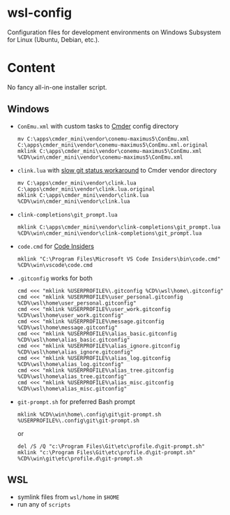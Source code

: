 # wsl-config

Configuration files for development environments on
Windows Subsystem for Linux (Ubuntu, Debian, etc.).

# Content

No fancy all-in-one installer script.

## Windows

- `ConEmu.xml` with custom tasks to [Cmder](http://cmder.net/) config directory

  ```shell
  mv C:\apps\cmder_mini\vendor\conemu-maximus5\ConEmu.xml C:\apps\cmder_mini\vendor\conemu-maximus5\ConEmu.xml.original
  mklink C:\apps\cmder_mini\vendor\conemu-maximus5\ConEmu.xml %CD%\win\cmder_mini\vendor\conemu-maximus5\ConEmu.xml
  ```

- `clink.lua` with [slow git status workaround](https://github.com/cmderdev/cmder/issues/447#issuecomment-379992066) to Cmder vendor directory
  ```shell
  mv C:\apps\cmder_mini\vendor\clink.lua C:\apps\cmder_mini\vendor\clink.lua.original
  mklink C:\apps\cmder_mini\vendor\clink.lua %CD%\win\cmder_mini\vendor\clink.lua
  ```

- `clink-completions\git_prompt.lua`

  ```shell
  mklink C:\apps\cmder_mini\vendor\clink-completions\git_prompt.lua %CD%\win\cmder_mini\vendor\clink-completions\git_prompt.lua
  ```
- `code.cmd` for [Code Insiders](https://code.visualstudio.com/insiders/)

  ```shell
  mklink "C:\Program Files\Microsoft VS Code Insiders\bin\code.cmd" %CD%\win\vscode\code.cmd
  ```

- `.gitconfig` works for both

  ```shell
  cmd <<< "mklink %USERPROFILE%\.gitconfig %CD%\wsl\home\.gitconfig"
  cmd <<< "mklink %USERPROFILE%\user_personal.gitconfig %CD%\wsl\home\user_personal.gitconfig"
  cmd <<< "mklink %USERPROFILE%\user_work.gitconfig %CD%\wsl\home\user_work.gitconfig"
  cmd <<< "mklink %USERPROFILE%\message.gitconfig %CD%\wsl\home\message.gitconfig"
  cmd <<< "mklink %USERPROFILE%\alias_basic.gitconfig %CD%\wsl\home\alias_basic.gitconfig"
  cmd <<< "mklink %USERPROFILE%\alias_ignore.gitconfig %CD%\wsl\home\alias_ignore.gitconfig"
  cmd <<< "mklink %USERPROFILE%\alias_log.gitconfig %CD%\wsl\home\alias_log.gitconfig"
  cmd <<< "mklink %USERPROFILE%\alias_tree.gitconfig %CD%\wsl\home\alias_tree.gitconfig"
  cmd <<< "mklink %USERPROFILE%\alias_misc.gitconfig %CD%\wsl\home\alias_misc.gitconfig"
  ```

- `git-prompt.sh` for preferred Bash prompt

  ```shell
  mklink %CD%\win\home\.config\git\git-prompt.sh %USERPROFILE%\.config\git\git-prompt.sh
  ```

  or

  ```shell
  del /S /Q "c:\Program Files\Git\etc\profile.d\git-prompt.sh"
  mklink "c:\Program Files\Git\etc\profile.d\git-prompt.sh" %CD%\win\git\etc\profile.d\git-prompt.sh
  ```

## WSL

- symlink files from `wsl/home` in `$HOME`
- run any of `scripts`
